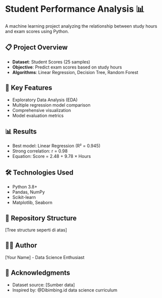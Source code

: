 # Student Performance Analysis 📊

A machine learning project analyzing the relationship between study hours and exam scores using Python.

## 📋 Project Overview
- **Dataset**: Student Scores (25 samples)
- **Objective**: Predict exam scores based on study hours
- **Algorithms**: Linear Regression, Decision Tree, Random Forest

## 🚀 Key Features
- Exploratory Data Analysis (EDA)
- Multiple regression model comparison
- Comprehensive visualization
- Model evaluation metrics

## 📊 Results
- Best model: Linear Regression (R² = 0.945)
- Strong correlation: r = 0.98
- Equation: Score = 2.48 + 9.78 × Hours

## 🛠️ Technologies Used
- Python 3.8+
- Pandas, NumPy
- Scikit-learn
- Matplotlib, Seaborn

## 📁 Repository Structure
[Tree structure seperti di atas]

## 👨‍💻 Author
[Your Name] - Data Science Enthusiast

## 🙏 Acknowledgments
- Dataset source: [Sumber data]
- Inspired by: @Dibimbing.id data science curriculum
